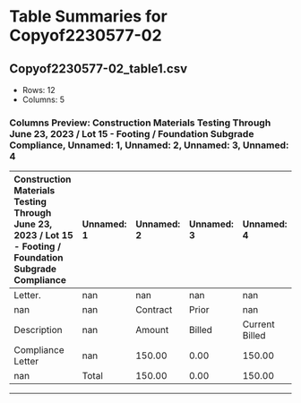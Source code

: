 # Table Summaries for Copyof2230577-02

## Copyof2230577-02_table1.csv
- Rows: 12
- Columns: 5
### Columns Preview: Construction Materials Testing Through June 23, 2023 / Lot 15 - Footing / Foundation Subgrade Compliance, Unnamed: 1, Unnamed: 2, Unnamed: 3, Unnamed: 4

| Construction Materials Testing Through June 23, 2023 / Lot 15 - Footing / Foundation Subgrade Compliance   | Unnamed: 1   | Unnamed: 2   | Unnamed: 3   | Unnamed: 4     |
|:-----------------------------------------------------------------------------------------------------------|:-------------|:-------------|:-------------|:---------------|
| Letter.                                                                                                    | nan          | nan          | nan          | nan            |
| nan                                                                                                        | nan          | Contract     | Prior        | nan            |
| Description                                                                                                | nan          | Amount       | Billed       | Current Billed |
| Compliance Letter                                                                                          | nan          | 150.00       | 0.00         | 150.00         |
| nan                                                                                                        | Total        | 150.00       | 0.00         | 150.00         |

---